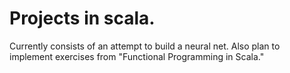 # Projects in scala.

Currently consists of an attempt to build a neural net. Also plan to
implement exercises from "Functional Programming in Scala."
